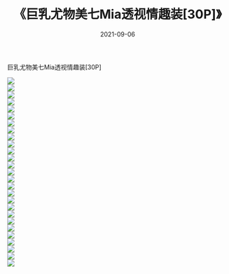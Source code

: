 ﻿---
layout: post
title:  《巨乳尤物美七Mia透视情趣装[30P]》
date:   2021-09-06
img: http://img.660000.xyz/Sharelink/性感/2021/巨乳尤物美七Mia透视情趣装[30P]/000.jpg
categories: [美女, 清纯, 唯美]
---

巨乳尤物美七Mia透视情趣装[30P]

  ![](http://img.660000.xyz/Sharelink/性感/2021/巨乳尤物美七Mia透视情趣装[30P]/001.jpg) <br> ![](http://img.660000.xyz/Sharelink/性感/2021/巨乳尤物美七Mia透视情趣装[30P]/002.jpg) <br> ![](http://img.660000.xyz/Sharelink/性感/2021/巨乳尤物美七Mia透视情趣装[30P]/003.jpg) <br> ![](http://img.660000.xyz/Sharelink/性感/2021/巨乳尤物美七Mia透视情趣装[30P]/004.jpg) <br> ![](http://img.660000.xyz/Sharelink/性感/2021/巨乳尤物美七Mia透视情趣装[30P]/005.jpg) <br> ![](http://img.660000.xyz/Sharelink/性感/2021/巨乳尤物美七Mia透视情趣装[30P]/006.jpg) <br> ![](http://img.660000.xyz/Sharelink/性感/2021/巨乳尤物美七Mia透视情趣装[30P]/007.jpg) <br> ![](http://img.660000.xyz/Sharelink/性感/2021/巨乳尤物美七Mia透视情趣装[30P]/008.jpg) <br> ![](http://img.660000.xyz/Sharelink/性感/2021/巨乳尤物美七Mia透视情趣装[30P]/009.jpg) <br> ![](http://img.660000.xyz/Sharelink/性感/2021/巨乳尤物美七Mia透视情趣装[30P]/010.jpg) <br> ![](http://img.660000.xyz/Sharelink/性感/2021/巨乳尤物美七Mia透视情趣装[30P]/011.jpg) <br> ![](http://img.660000.xyz/Sharelink/性感/2021/巨乳尤物美七Mia透视情趣装[30P]/012.jpg) <br> ![](http://img.660000.xyz/Sharelink/性感/2021/巨乳尤物美七Mia透视情趣装[30P]/013.jpg) <br> ![](http://img.660000.xyz/Sharelink/性感/2021/巨乳尤物美七Mia透视情趣装[30P]/014.jpg) <br> ![](http://img.660000.xyz/Sharelink/性感/2021/巨乳尤物美七Mia透视情趣装[30P]/015.jpg) <br> ![](http://img.660000.xyz/Sharelink/性感/2021/巨乳尤物美七Mia透视情趣装[30P]/016.jpg) <br> ![](http://img.660000.xyz/Sharelink/性感/2021/巨乳尤物美七Mia透视情趣装[30P]/017.jpg) <br> ![](http://img.660000.xyz/Sharelink/性感/2021/巨乳尤物美七Mia透视情趣装[30P]/018.jpg) <br> ![](http://img.660000.xyz/Sharelink/性感/2021/巨乳尤物美七Mia透视情趣装[30P]/019.jpg) <br> ![](http://img.660000.xyz/Sharelink/性感/2021/巨乳尤物美七Mia透视情趣装[30P]/020.jpg) <br> ![](http://img.660000.xyz/Sharelink/性感/2021/巨乳尤物美七Mia透视情趣装[30P]/021.jpg) <br> ![](http://img.660000.xyz/Sharelink/性感/2021/巨乳尤物美七Mia透视情趣装[30P]/022.jpg) <br> ![](http://img.660000.xyz/Sharelink/性感/2021/巨乳尤物美七Mia透视情趣装[30P]/023.jpg) <br> ![](http://img.660000.xyz/Sharelink/性感/2021/巨乳尤物美七Mia透视情趣装[30P]/024.jpg) <br> ![](http://img.660000.xyz/Sharelink/性感/2021/巨乳尤物美七Mia透视情趣装[30P]/025.jpg) <br> ![](http://img.660000.xyz/Sharelink/性感/2021/巨乳尤物美七Mia透视情趣装[30P]/026.jpg) <br> ![](http://img.660000.xyz/Sharelink/性感/2021/巨乳尤物美七Mia透视情趣装[30P]/027.jpg) <br>